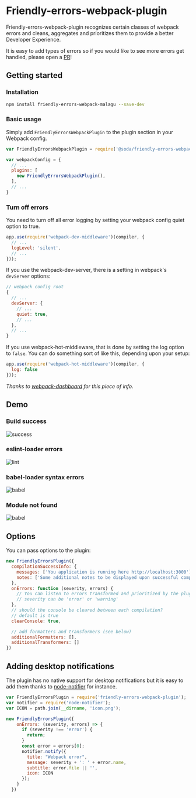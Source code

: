 # Friendly-errors-webpack-plugin

Friendly-errors-webpack-plugin recognizes certain classes of webpack
errors and cleans, aggregates and prioritizes them to provide a better
Developer Experience.

It is easy to add types of errors so if you would like to see more
errors get handled, please open a [PR](https://help.github.com/articles/creating-a-pull-request/)!

## Getting started

### Installation

```bash
npm install friendly-errors-webpack-malagu --save-dev
```

### Basic usage

Simply add `FriendlyErrorsWebpackPlugin` to the plugin section in your Webpack config.

```javascript
var FriendlyErrorsWebpackPlugin = require('@soda/friendly-errors-webpack-plugin');

var webpackConfig = {
  // ...
  plugins: [
    new FriendlyErrorsWebpackPlugin(),
  ],
  // ...
}
```

### Turn off errors

You need to turn off all error logging by setting your webpack config quiet option to true.

```javascript
app.use(require('webpack-dev-middleware')(compiler, {
  // ...
  logLevel: 'silent',
  // ...
}));
```

If you use the webpack-dev-server, there is a setting in webpack's ```devServer``` options:

```javascript
// webpack config root
{
  // ...
  devServer: {
    // ...
    quiet: true,
    // ...
  },
  // ...
}
```

If you use webpack-hot-middleware, that is done by setting the log option to `false`. You can do something sort of like this, depending upon your setup:

```javascript
app.use(require('webpack-hot-middleware')(compiler, {
  log: false
}));
```

_Thanks to [webpack-dashboard](https://github.com/FormidableLabs/webpack-dashboard) for this piece of info._

## Demo

### Build success

![success](http://i.imgur.com/MkUEhYz.gif)

### eslint-loader errors

![lint](http://i.imgur.com/xYRkldr.gif)

### babel-loader syntax errors

![babel](http://i.imgur.com/W59z8WF.gif)

### Module not found

![babel](http://i.imgur.com/OivW4As.gif)

## Options

You can pass options to the plugin:

```js
new FriendlyErrorsPlugin({
  compilationSuccessInfo: {
    messages: ['You application is running here http://localhost:3000'],
    notes: ['Some additional notes to be displayed upon successful compilation']
  },
  onErrors: function (severity, errors) {
    // You can listen to errors transformed and prioritized by the plugin
    // severity can be 'error' or 'warning'
  },
  // should the console be cleared between each compilation?
  // default is true
  clearConsole: true,

  // add formatters and transformers (see below)
  additionalFormatters: [],
  additionalTransformers: []
})
```

## Adding desktop notifications

The plugin has no native support for desktop notifications but it is easy
to add them thanks to [node-notifier](https://www.npmjs.com/package/node-notifier) for instance.

```js
var FriendlyErrorsPlugin = require('friendly-errors-webpack-plugin');
var notifier = require('node-notifier');
var ICON = path.join(__dirname, 'icon.png');

new FriendlyErrorsPlugin({
    onErrors: (severity, errors) => {
      if (severity !== 'error') {
        return;
      }
      const error = errors[0];
      notifier.notify({
        title: "Webpack error",
        message: severity + ': ' + error.name,
        subtitle: error.file || '',
        icon: ICON
      });
    }
  })
```

